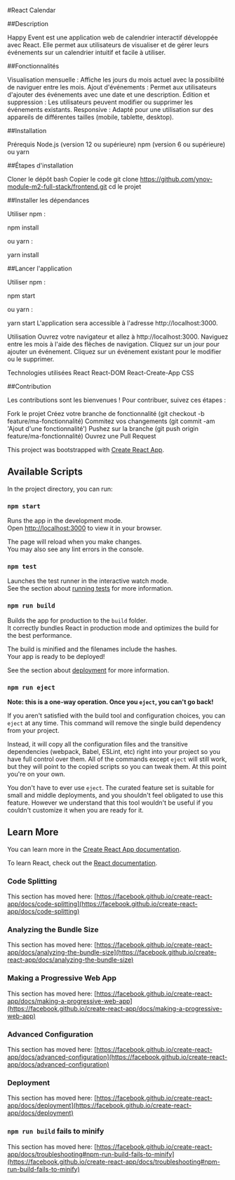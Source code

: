 #React Calendar

##Description

Happy Event est une application web de calendrier interactif développée avec React. Elle permet aux utilisateurs de visualiser et de gérer leurs événements sur un calendrier intuitif et facile à utiliser.

##Fonctionnalités

Visualisation mensuelle : Affiche les jours du mois actuel avec la possibilité de naviguer entre les mois.
Ajout d'événements : Permet aux utilisateurs d'ajouter des événements avec une date et une description.
Édition et suppression : Les utilisateurs peuvent modifier ou supprimer les événements existants.
Responsive : Adapté pour une utilisation sur des appareils de différentes tailles (mobile, tablette, desktop).

##Installation

Prérequis
Node.js (version 12 ou supérieure)
npm (version 6 ou supérieure) ou yarn

##Étapes d'installation

Cloner le dépôt
bash
Copier le code
git clone https://github.com/ynov-module-m2-full-stack/frontend.git
cd le projet

##Installer les dépendances

Utiliser npm :

npm install

ou yarn :

yarn install

##Lancer l'application

Utiliser npm :

npm start

ou yarn :

yarn start
L'application sera accessible à l'adresse http://localhost:3000.

Utilisation
Ouvrez votre navigateur et allez à http://localhost:3000.
Naviguez entre les mois à l'aide des flèches de navigation.
Cliquez sur un jour pour ajouter un événement.
Cliquez sur un événement existant pour le modifier ou le supprimer.

Technologies utilisées
React
React-DOM
React-Create-App
CSS


##Contribution

Les contributions sont les bienvenues ! Pour contribuer, suivez ces étapes :

Fork le projet
Créez votre branche de fonctionnalité (git checkout -b feature/ma-fonctionnalité)
Commitez vos changements (git commit -am 'Ajout d'une fonctionnalité')
Pushez sur la branche (git push origin feature/ma-fonctionnalité)
Ouvrez une Pull Request



This project was bootstrapped with [Create React App](https://github.com/facebook/create-react-app).

## Available Scripts

In the project directory, you can run:

### `npm start`

Runs the app in the development mode.\
Open [http://localhost:3000](http://localhost:3000) to view it in your browser.

The page will reload when you make changes.\
You may also see any lint errors in the console.

### `npm test`

Launches the test runner in the interactive watch mode.\
See the section about [running tests](https://facebook.github.io/create-react-app/docs/running-tests) for more information.

### `npm run build`

Builds the app for production to the `build` folder.\
It correctly bundles React in production mode and optimizes the build for the best performance.

The build is minified and the filenames include the hashes.\
Your app is ready to be deployed!

See the section about [deployment](https://facebook.github.io/create-react-app/docs/deployment) for more information.

### `npm run eject`

**Note: this is a one-way operation. Once you `eject`, you can't go back!**

If you aren't satisfied with the build tool and configuration choices, you can `eject` at any time. This command will remove the single build dependency from your project.

Instead, it will copy all the configuration files and the transitive dependencies (webpack, Babel, ESLint, etc) right into your project so you have full control over them. All of the commands except `eject` will still work, but they will point to the copied scripts so you can tweak them. At this point you're on your own.

You don't have to ever use `eject`. The curated feature set is suitable for small and middle deployments, and you shouldn't feel obligated to use this feature. However we understand that this tool wouldn't be useful if you couldn't customize it when you are ready for it.

## Learn More

You can learn more in the [Create React App documentation](https://facebook.github.io/create-react-app/docs/getting-started).

To learn React, check out the [React documentation](https://reactjs.org/).

### Code Splitting

This section has moved here: [https://facebook.github.io/create-react-app/docs/code-splitting](https://facebook.github.io/create-react-app/docs/code-splitting)

### Analyzing the Bundle Size

This section has moved here: [https://facebook.github.io/create-react-app/docs/analyzing-the-bundle-size](https://facebook.github.io/create-react-app/docs/analyzing-the-bundle-size)

### Making a Progressive Web App

This section has moved here: [https://facebook.github.io/create-react-app/docs/making-a-progressive-web-app](https://facebook.github.io/create-react-app/docs/making-a-progressive-web-app)

### Advanced Configuration

This section has moved here: [https://facebook.github.io/create-react-app/docs/advanced-configuration](https://facebook.github.io/create-react-app/docs/advanced-configuration)

### Deployment

This section has moved here: [https://facebook.github.io/create-react-app/docs/deployment](https://facebook.github.io/create-react-app/docs/deployment)

### `npm run build` fails to minify

This section has moved here: [https://facebook.github.io/create-react-app/docs/troubleshooting#npm-run-build-fails-to-minify](https://facebook.github.io/create-react-app/docs/troubleshooting#npm-run-build-fails-to-minify)
